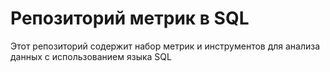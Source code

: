 # Репозиторий метрик в SQL

Этот репозиторий содержит набор метрик и инструментов для анализа данных с использованием языка SQL
